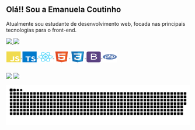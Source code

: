 ## Olá!! Sou a Emanuela Coutinho

Atualmente sou estudante de desenvolvimento web, focada nas principais tecnologias para o front-end.

 <div>
  <a href="https://github.com/ManuCoutinho">
  <img height="180em" src="https://github-readme-stats.vercel.app/api?username=ManuCoutinho&show_icons=true&theme=monokai&include_all_commits=true&count_private=true"/>
  <img height="180em" src="https://github-readme-stats.vercel.app/api/top-langs/?username=ManuCoutinho&layout=compact&langs_count=7&theme=monokai"/>
</div>
</div>
<div style="display: inline_block"><br>
  <img align="center" alt="Manu-Js" height="30" width="40" src="https://raw.githubusercontent.com/devicons/devicon/master/icons/javascript/javascript-plain.svg">
  <img align="center" alt="Manu-Ts" height="30" width="40" src="https://raw.githubusercontent.com/devicons/devicon/master/icons/typescript/typescript-plain.svg">
  <img align="center" alt="Manu-React" height="30" width="40" src="https://raw.githubusercontent.com/devicons/devicon/master/icons/react/react-original.svg">
  <img align="center" alt="Manu-HTML" height="30" width="40" src="https://raw.githubusercontent.com/devicons/devicon/master/icons/html5/html5-original.svg">
  <img align="center" alt="Manu-CSS" height="30" width="40" src="https://raw.githubusercontent.com/devicons/devicon/master/icons/css3/css3-original.svg">
  <img align="center" alt="Manu-Bootstrap" height="30" width="40" src="https://raw.githubusercontent.com/devicons/devicon/master/icons/bootstrap/bootstrap-plain.svg">
  <img align="center" alt="Manu-Php" height="30" width="40" src="https://raw.githubusercontent.com/devicons/devicon/master/icons/php/php-plain.svg">
  
  
</div>


##

<div>  
  <a href="https://www.linkedin.com/in/emanuela-coutinho/" target="_blank"><img src="https://img.shields.io/badge/-LinkedIn-%230077B5?style=for-the-badge&logo=linkedin&logoColor=white" target="_blank"></a> 
 <a href = "mailto:gdn.sasha@gmail.com"><img src="https://img.shields.io/badge/Gmail-D14836?style=for-the-badge&logo=gmail&logoColor=white" target="_blank"></a>
 
  ![Snake animation](https://github.com/ManuCoutinho/manucoutinho/blob/output/github-contribution-grid-snake.svg)
 
</div>
